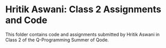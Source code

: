 # Hritik Aswani: Class 2 Assignments and Code
This folder contains code and assignments submitted by Hritik Aswani in Class 2 of the Q-Programming Summer of Qode.